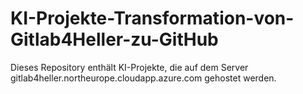 # KI-Projekte-Transformation-von-Gitlab4Heller-zu-GitHub
Dieses Repository enthält KI-Projekte, die auf dem Server gitlab4heller.northeurope.cloudapp.azure.com gehostet werden.
